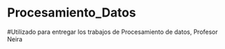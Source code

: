 # Procesamiento_Datos
#Utilizado para entregar los trabajos de Procesamiento de datos, Profesor Neira
